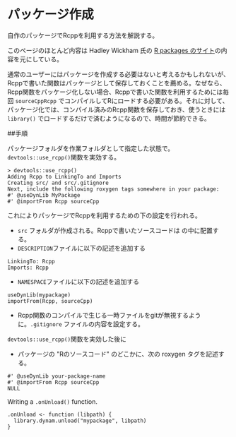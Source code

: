 # パッケージ作成

自作のパッケージでRcppを利用する方法を解説する。

このページのほとんど内容は Hadley Wickham 氏の [R packages のサイト](http://r-pkgs.had.co.nz/src.html)の内容を元にしている。


通常のユーザーにはパッケージを作成する必要はないと考えるかもしれないが、Rcppで書いた関数はパッケージとして保存しておくことを薦める。なぜなら、Rcpp関数をパッケージ化しない場合、Rcppで書いた関数を利用するためには毎回 `sourceCppRcpp` でコンパイルしてRにロードする必要がある。それに対して、パッケージ化では、コンパイル済みのRcpp関数を保存しておき、使うときには`library()` でロードするだけで済むようになるので、時間が節約できる。

##手順

パッケージフォルダを作業フォルダとして指定した状態で。`devtools::use_rcpp()`関数を実効する。

```
> devtools::use_rcpp()
Adding Rcpp to LinkingTo and Imports
Creating src/ and src/.gitignore
Next, include the following roxygen tags somewhere in your package:
#' @useDynLib MyPackage
#' @importFrom Rcpp sourceCpp
```
これによりパッケージでRcppを利用するための下の設定を行われる。

* `src` フォルダが作成される。Rcppで書いたソースコードは の中に配置する。
* `DESCRIPTION`ファイルに以下の記述を追加する
```
LinkingTo: Rcpp
Imports: Rcpp
```
* `NAMESPACE`ファイルに以下の記述を追加する
```
useDynLib(mypackage)
importFrom(Rcpp, sourceCpp)
```
* Rcpp関数のコンパイルで生じる一時ファイルをgitが無視するように。`.gitignore` ファイルの内容を設定する。


`devtools::use_rcpp()`関数を実効した後に
* パッケージの "Rのソースコード" のどこかに、次の roxygen タグを記述する。
```
#' @useDynLib your-package-name
#' @importFrom Rcpp sourceCpp
NULL
```


Writing a `.onUnload()` function.

```
.onUnload <- function (libpath) {
  library.dynam.unload("mypackage", libpath)
}
```
